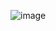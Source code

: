 ![image](https://user-images.githubusercontent.com/106613839/224520573-ae656eac-b780-41b7-b460-797b16de4bcc.png)

